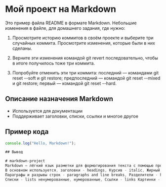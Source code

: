 
# Мой проект на Markdown

Это пример файла README в формате Markdown.
Небольшие изменения в файле, для домашнего задания, где нужно:

1. Просмотрите историю коммитов в своём проекте и выберите три случайных коммита. 
Просмотрите изменения, которые были в них сделаны.

2. Верните эти изменения командой git revert последовательно, чтобы в итоге получилось тоже три коммита.

3. Попробуйте отменить эти три коммита:
последний — командами git reset --soft и git restore;
предпоследний — командой git reset --mixed и git restore;
первый — командой git reset --hard.


## Описание назначения Markdown

- Используется для документации
- Поддерживает заголовки, списки, ссылки и многое другое

## Пример кода

```javascript
console.log("Hello, Markdown!");

## Вывод

# markdown-project
Markdown — лёгкий язык разметки для форматирования текста с помощью простых символов, используемый для создания структурированных документов, заметок и веб-контента.
В основном используется, заголовки - headings, Курсив - italic, Жирный текст - bold, Жирный курсив - bold and italic,
Параграфы и разрывы строк - paragraphs and line breaks, Разделители - horizontal rules, Цитаты - blockquotes,
Списки - lists ненумерованные, нумерованные, Ссылки - links Картинки - images и т.д.
